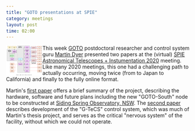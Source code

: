 ```yaml
---
title: "GOTO presentations at SPIE"
category: meetings
layout: post
time: 02:00
---
```

<!-- header generated from blosxom format post; make_header.pl 23.1.2022 -->
<p>
<img src="/images/dyer_spie.png" width="100" align="left">
This week <a href="http://goto-observatory.org">GOTO</a> postdoctoral
researcher and control system guru 
<a href="https://www.martindyer.net">Martin Dyer</a> presented two papers
at the (virtual) 
<a href="https://spie.org/conferences-and-exhibitions/astronomical-telescopes-and-instrumentation">SPIE Astronomical Telescopes + Instumentation 2020</a>
meeting.
Like many 2020 meetings, this one had a challenging path to actually 
occurring, moving twice
(from to Japan to California) and finally to the fully online format.
</p>
<p>Martin's 
<a href="https://arxiv.org/abs/2012.02685">first paper</a> offers a brief
summary of the project, describing the 
hardware, software and future plans including the new "GOTO-South" node
to be constructed at 
<a href="https://www.sidingspringobservatory.com.au">Siding Spring Observatory, NSW</a>.
The <a href="https://arxiv.org/abs/2012.02686">second paper</a> describes
development of the "G-TeCS" control system, which was much of Martin's
thesis project, and serves as the critical "nervous system" of the 
facility, without which we could not operate.</p>
